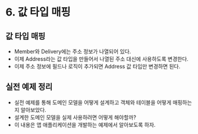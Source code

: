 # 6. 값 타입 매핑
## 값 타입 매핑
- Member와 Delivery에는 주소 정보가 나열되어 있다.
- 이제 Address라는 값 타입을 만들어서 나열된 주소 대신에 사용하도록 변경한다.
- 이제 주소 정보에 필드나 로직이 추가되면 Address 값 타입만 변경하면 된다.

## 실전 예제 정리
- 실전 예제를 통해 도메인 모델을 어떻게 설계하고 객체와 테이블을 어떻게 매핑하는지 알아보았다.
- 설계한 도메인 모델을 실제 사용하려면 어떻게 해야할까?
- 이 내용은 앱 애플리케이션을 개발하는 예제에서 알아보도록 하자.
